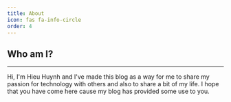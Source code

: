 ```yaml
---
title: About
icon: fas fa-info-circle
order: 4
---
```


## Who am I?
---

Hi, I'm Hieu Huynh and I've made this blog as a way for me to share my passion for technology with others and also to share a bit of my life. I hope that you have come here cause my blog has provided some use to you.
